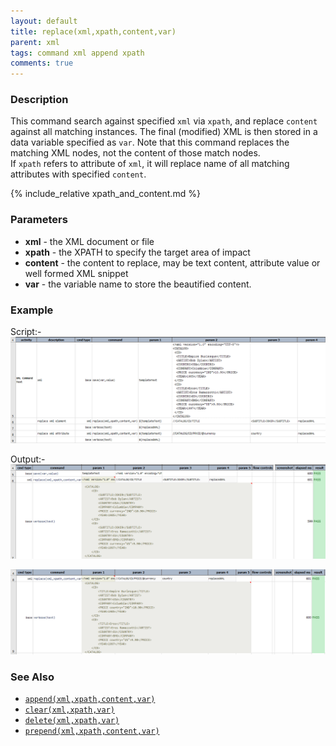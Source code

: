 ```yaml
---
layout: default
title: replace(xml,xpath,content,var)
parent: xml
tags: command xml append xpath
comments: true
---
```



### Description
This command search against specified `xml` via `xpath`, and replace `content` against all matching instances. The final 
(modified) XML is then stored in a data variable specified as `var`. Note that this command replaces the matching 
XML nodes, not the content of those match nodes.<br/>
If `xpath` refers to attribute of `xml`, it will replace name of all matching attributes with specified `content`.

{% include_relative xpath_and_content.md %}


### Parameters
- **xml** - the XML document or file
- **xpath** - the XPATH to specify the target area of impact
- **content** - the content to replace, may be text content, attribute value or well formed XML snippet
- **var** - the variable name to store the beautified content.

### Example
Script:-<br>
![script](image/replace_01.png)

Output:-<br>
![](image/replace_02.png)

![](image/replace_03.png)

### See Also
- [`append(xml,xpath,content,var)`](append(xml,xpath,content,var))
- [`clear(xml,xpath,var)`](clear(xml,xpath,var))
- [`delete(xml,xpath,var)`](delete(xml,xpath,var))
- [`prepend(xml,xpath,content,var)`](prepend(xml,xpath,content,var))
